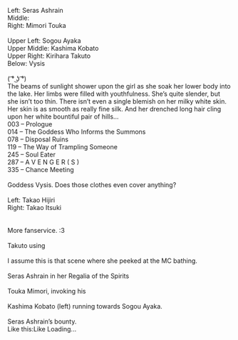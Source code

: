 <br/>
<br/>
<br/>
<br/>
<br/>
<br/>
Left: Seras Ashrain<br/>
Middle: <Fugitive><br/>
Right: Mimori Touka<br/>
<br/>
Upper Left: Sogou Ayaka<br/>
Upper Middle: Kashima Kobato<br/>
Upper Right: Kirihara Takuto<br/>
Below: Vysis<br/>
<br/>
( ͡° ͜ʖ ͡°)<br/>
The beams of sunlight shower upon the girl as she soak her lower body into the lake. Her limbs were filled with youthfulness. She’s quite slender, but she isn’t too thin. There isn’t even a single blemish on her milky white skin. Her skin is as smooth as really fine silk. And her drenched long hair cling upon her white bountiful pair of hills…<br/>
003 – Prologue<br/>
014 – The Goddess Who Informs the Summons<br/>
078 – Disposal Ruins<br/>
119 – The Way of Trampling Someone<br/>
245 – Soul Eater<br/>
287 – A V E N G E R ( S )<br/>
335 – Chance Meeting<br/>
<br/>
Goddess Vysis. Does those clothes even cover anything?<br/>
<br/>
Left: Takao Hijiri<br/>
Right: Takao Itsuki<br/>
<br/>
<br/>
More fanservice. :3<br/>
<br/>
Takuto using <Dragonic Buster><br/>
<br/>
I assume this is that scene where she peeked at the MC bathing.<br/>
<br/>
Seras Ashrain in her Regalia of the Spirits<br/>
<br/>
Touka Mimori, invoking his <Paralyze><br/>
<br/>
Kashima Kobato (left) running towards Sogou Ayaka.<br/>
<br/>
Seras Ashrain’s bounty.<br/>
Like this:Like Loading... <br/>
<br/>
<br/>
<br/>
<br/>
